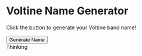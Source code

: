 
  <h1>Voltine Name Generator</h1>
  <p>Click the button to generate your Voltine band name!</p>
  <button onclick="generateVoltineName()">Generate Name</button>

  <div id="thinking">
    Thinking<span class="dots"></span><span class="dots"></span><span class="dots"></span>
  </div>

  <div id="result"></div>

  <script src="js/name_generator.js" type=">

  </script>